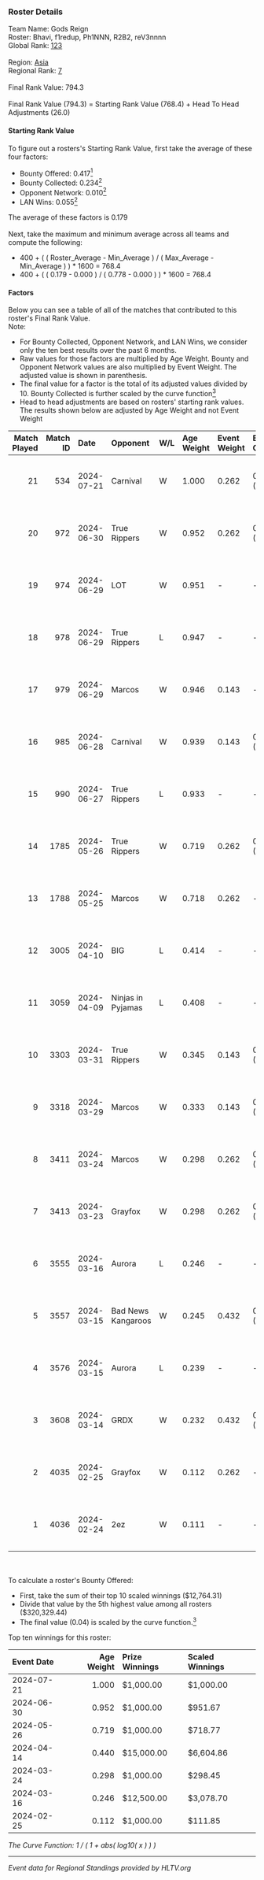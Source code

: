 ### Roster Details<br />
Team Name: Gods Reign<br />
Roster: Bhavi, f1redup, Ph1NNN, R2B2, reV3nnnn<br />
Global Rank: [123](../standings_global.md)<br />
<br />
Region: [Asia]( ../standings_asia.md)<br />
Regional Rank: [7]( ../standings_asia.md)<br />
<br />
Final Rank Value:  794.3<br />
<br />
Final Rank Value (794.3) = Starting Rank Value (768.4) + Head To Head Adjustments (26.0)<br />

#### Starting Rank Value<br />
To figure out a rosters's Starting Rank Value, first take the average of these four factors:<br />
- Bounty Offered: 0.417[<sup>1</sup>](#table2)
- Bounty Collected: 0.234[<sup>2</sup>](#table1)
- Opponent Network: 0.010[<sup>2</sup>](#table1)
- LAN Wins: 0.055[<sup>2</sup>](#table1)

The average of these factors is 0.179<br />
<br />
Next, take the maximum and minimum average across all teams and compute the following:<br />
- 400 + ( ( Roster_Average - Min_Average ) / ( Max_Average - Min_Average ) ) * 1600 = 768.4
- 400 + ( ( 0.179 - 0.000 ) / ( 0.778 - 0.000 ) ) * 1600 = 768.4


#### Factors<br />
Below you can see a table of all of the matches that contributed to this roster's Final Rank Value.<br />
Note:<br />

- For Bounty Collected, Opponent Network, and LAN Wins, we consider only the ten best results over the past 6 months.
- Raw values for those factors are multiplied by Age Weight. Bounty and Opponent Network values are also multiplied by Event Weight. The adjusted value is shown in parenthesis.
- The final value for a factor is the total of its adjusted values divided by 10. Bounty Collected is further scaled by the curve function[<sup>3</sup>](#curveFunction)
- Head to head adjustments are based on rosters' starting rank values. The results shown below are adjusted by Age Weight and not Event Weight
<span id="table1"></span><br />


| Match Played | Match ID | Date       | Opponent           | W/L | Age Weight | Event Weight | Bounty Collected | Opponent Network | LAN Wins  | H2H Adj. | Roster                                 |
| -: | -: | :- | :- | :- | :- | :- | :- | :- | :- | -: | :- |
|           21 |      534 | 2024-07-21 | Carnival           | W   | 1.000      | 0.262        | 0.002 (0.001)    | -                | 0 (0.000) |     5.27 | Bhavi, f1redup, Ph1NNN, R2B2, reV3nnnn |
|           20 |      972 | 2024-06-30 | True Rippers       | W   | 0.952      | 0.262        | 0.005 (0.001)    | 0.163 (0.041)    | 0 (0.000) |    12.88 | 1nhuman, Bhavi, Ph1NNN, R2B2, reV3nnnn |
|           19 |      974 | 2024-06-29 | LOT                | W   | 0.951      | -            | -                | -                | 0 (0.000) |     3.25 | Bhavi, f1redup, Ph1NNN, R2B2, reV3nnnn |
|           18 |      978 | 2024-06-29 | True Rippers       | L   | 0.947      | -            | -                | -                | -         |   -17.29 | Bhavi, f1redup, Ph1NNN, R2B2, reV3nnnn |
|           17 |      979 | 2024-06-29 | Marcos             | W   | 0.946      | 0.143        | -                | 0.036 (0.005)    | 0 (0.000) |     4.87 | Bhavi, f1redup, Ph1NNN, R2B2, reV3nnnn |
|           16 |      985 | 2024-06-28 | Carnival           | W   | 0.939      | 0.143        | 0.002 (0.000)    | -                | 0 (0.000) |     5.30 | Bhavi, f1redup, Ph1NNN, R2B2, reV3nnnn |
|           15 |      990 | 2024-06-27 | True Rippers       | L   | 0.933      | -            | -                | -                | -         |   -18.33 | Bhavi, f1redup, Ph1NNN, R2B2, reV3nnnn |
|           14 |     1785 | 2024-05-26 | True Rippers       | W   | 0.719      | 0.262        | 0.005 (0.001)    | 0.163 (0.031)    | 0 (0.000) |     8.34 | 1nhuman, Bhavi, Ph1NNN, R2B2, reV3nnnn |
|           13 |     1788 | 2024-05-25 | Marcos             | W   | 0.718      | 0.262        | -                | 0.036 (0.007)    | 0 (0.000) |     3.63 | Bhavi, f1redup, Ph1NNN, R2B2, reV3nnnn |
|           12 |     3005 | 2024-04-10 | BIG                | L   | 0.414      | -            | -                | -                | -         |    -0.70 | Bhavi, f1redup, Ph1NNN, R2B2, yoom     |
|           11 |     3059 | 2024-04-09 | Ninjas in Pyjamas  | L   | 0.408      | -            | -                | -                | -         |    -0.09 | Bhavi, f1redup, Ph1NNN, R2B2, yoom     |
|           10 |     3303 | 2024-03-31 | True Rippers       | W   | 0.345      | 0.143        | 0.005 (0.000)    | 0.163 (0.008)    | 0 (0.000) |     4.06 | Bhavi, f1redup, Ph1NNN, R2B2, reV3nnnn |
|            9 |     3318 | 2024-03-29 | Marcos             | W   | 0.333      | 0.143        | 0.000 (0.000)    | 0.011 (0.001)    | -         |     2.99 | Bhavi, f1redup, Ph1NNN, R2B2, reV3nnnn |
|            8 |     3411 | 2024-03-24 | Marcos             | W   | 0.298      | 0.262        | 0.000 (0.000)    | 0.011 (0.001)    | -         |     2.75 | Bhavi, f1redup, Ph1NNN, R2B2, reV3nnnn |
|            7 |     3413 | 2024-03-23 | Grayfox            | W   | 0.298      | 0.262        | 0.000 (0.000)    | 0.004 (0.000)    | -         |     2.47 | Bhavi, f1redup, Ph1NNN, R2B2, reV3nnnn |
|            6 |     3555 | 2024-03-16 | Aurora             | L   | 0.246      | -            | -                | -                | -         |    -0.05 | Bhavi, f1redup, Ph1NNN, R2B2, reV3nnnn |
|            5 |     3557 | 2024-03-15 | Bad News Kangaroos | W   | 0.245      | 0.432        | 0.016 (0.002)    | 0.100 (0.011)    | 1 (0.245) |     3.76 | Bhavi, f1redup, Ph1NNN, R2B2, reV3nnnn |
|            4 |     3576 | 2024-03-15 | Aurora             | L   | 0.239      | -            | -                | -                | -         |    -0.05 | Bhavi, f1redup, Ph1NNN, R2B2, reV3nnnn |
|            3 |     3608 | 2024-03-14 | GRDX               | W   | 0.232      | 0.432        | 0.002 (0.000)    | -                | 1 (0.232) |     1.57 | Bhavi, f1redup, Ph1NNN, R2B2, reV3nnnn |
|            2 |     4035 | 2024-02-25 | Grayfox            | W   | 0.112      | 0.262        | -                | 0.004 (0.000)    | -         |     0.96 | Bhavi, f1redup, Ph1NNN, R2B2, reV3nnnn |
|            1 |     4036 | 2024-02-24 | 2ez                | W   | 0.111      | -            | -                | -                | -         |     0.40 | Bhavi, f1redup, Ph1NNN, R2B2, reV3nnnn |

<br />
<span id="table2"></span><br />
To calculate a roster's Bounty Offered:<br />

- First, take the sum of their top 10 scaled winnings ($12,764.31)
- Divide that value by the 5th highest value among all rosters ($320,329.44)
- The final value (0.04) is scaled by the curve function.[<sup>3</sup>](#curveFunction)

Top ten winnings for this roster:<br />

| Event Date | Age Weight | Prize Winnings | Scaled Winnings |
| :- | -: | :- | :- |
| 2024-07-21 |      1.000 | $1,000.00      | $1,000.00       |
| 2024-06-30 |      0.952 | $1,000.00      | $951.67         |
| 2024-05-26 |      0.719 | $1,000.00      | $718.77         |
| 2024-04-14 |      0.440 | $15,000.00     | $6,604.86       |
| 2024-03-24 |      0.298 | $1,000.00      | $298.45         |
| 2024-03-16 |      0.246 | $12,500.00     | $3,078.70       |
| 2024-02-25 |      0.112 | $1,000.00      | $111.85         |


<span id="curveFunction"></span>_The Curve Function: 1 / ( 1 + abs( log10( x ) ) )_<br />

---
_Event data for Regional Standings provided by HLTV.org_<br />
